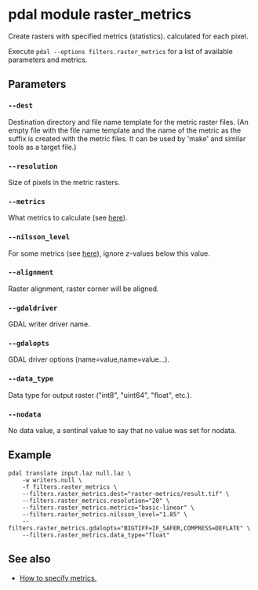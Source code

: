 # pdal module raster_metrics

Create rasters with specified metrics (statistics). calculated for each pixel. 

Execute `pdal --options filters.raster_metrics` for a list of available parameters and metrics.


## Parameters

### `--dest`
Destination directory and file name template for the metric raster files. 
(An empty file with the file name template and the name of the metric as the suffix is created with the metric files. 
It can be used by 'make' and similar tools as a target file.) 

### `--resolution`
Size of pixels in the metric rasters. 

### `--metrics`
What metrics to calculate (see [here](metrics-how-to-specify.md)).

### `--nilsson_level`
For some metrics (see [here](metrics-how-to-specify.md)), ignore *z*-values below this value.

### `--alignment`
Raster alignment, raster corner will be aligned. 

### `--gdaldriver`
GDAL writer driver name.

### `--gdalopts`
GDAL driver options (name=value,name=value...).

### `--data_type`
Data type for output raster (\"int8\", \"uint64\", \"float\", etc.).

### `--nodata`
No data value, a sentinal value to say that no value was set for nodata.


## Example

	pdal translate input.laz null.laz \
		-w writers.null \
		-f filters.raster_metrics \
		--filters.raster_metrics.dest="raster-metrics/result.tif" \
		--filters.raster_metrics.resolution="20" \
		--filters.raster_metrics.metrics="basic-linear" \
		--filters.raster_metrics.nilsson_level="1.85" \
		--filters.raster_metrics.gdalopts="BIGTIFF=IF_SAFER,COMPRESS=DEFLATE" \
		--filters.raster_metrics.data_type="float"


## See also

- [How to specify metrics.](metrics-how-to-specify.md)
